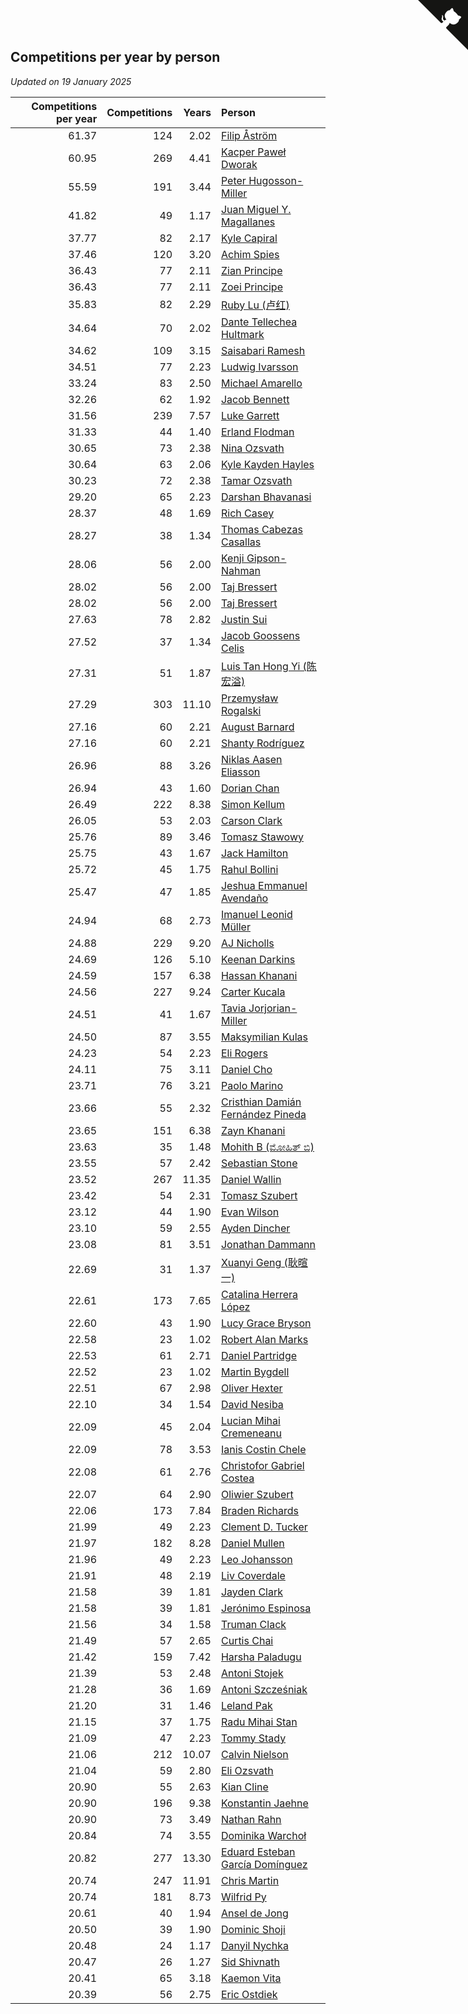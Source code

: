## Competitions per year by person

*Updated on 19 January 2025*

| Competitions per year | Competitions | Years | Person |
| ---: | ---: | ---: | :--- |
| 61.37 | 124 | 2.02 | [Filip Åström](https://www.worldcubeassociation.org/persons/2023ASTR01) |
| 60.95 | 269 | 4.41 | [Kacper Paweł Dworak](https://www.worldcubeassociation.org/persons/2020DWOR01) |
| 55.59 | 191 | 3.44 | [Peter Hugosson-Miller](https://www.worldcubeassociation.org/persons/2021HUGO01) |
| 41.82 | 49 | 1.17 | [Juan Miguel Y. Magallanes](https://www.worldcubeassociation.org/persons/2023MAGA09) |
| 37.77 | 82 | 2.17 | [Kyle Capiral](https://www.worldcubeassociation.org/persons/2022CAPI02) |
| 37.46 | 120 | 3.20 | [Achim Spies](https://www.worldcubeassociation.org/persons/2021SPIE01) |
| 36.43 | 77 | 2.11 | [Zian Principe](https://www.worldcubeassociation.org/persons/2022PRIN08) |
| 36.43 | 77 | 2.11 | [Zoei Principe](https://www.worldcubeassociation.org/persons/2022PRIN09) |
| 35.83 | 82 | 2.29 | [Ruby Lu (卢红)](https://www.worldcubeassociation.org/persons/2022LURU01) |
| 34.64 | 70 | 2.02 | [Dante Tellechea Hultmark](https://www.worldcubeassociation.org/persons/2023HULT01) |
| 34.62 | 109 | 3.15 | [Saisabari Ramesh](https://www.worldcubeassociation.org/persons/2021RAME01) |
| 34.51 | 77 | 2.23 | [Ludwig Ivarsson](https://www.worldcubeassociation.org/persons/2022IVAR01) |
| 33.24 | 83 | 2.50 | [Michael Amarello](https://www.worldcubeassociation.org/persons/2022AMAR09) |
| 32.26 | 62 | 1.92 | [Jacob Bennett](https://www.worldcubeassociation.org/persons/2023BENN04) |
| 31.56 | 239 | 7.57 | [Luke Garrett](https://www.worldcubeassociation.org/persons/2017GARR05) |
| 31.33 | 44 | 1.40 | [Erland Flodman](https://www.worldcubeassociation.org/persons/2023FLOD01) |
| 30.65 | 73 | 2.38 | [Nina Ozsvath](https://www.worldcubeassociation.org/persons/2022OZSV03) |
| 30.64 | 63 | 2.06 | [Kyle Kayden Hayles](https://www.worldcubeassociation.org/persons/2022HAYL02) |
| 30.23 | 72 | 2.38 | [Tamar Ozsvath](https://www.worldcubeassociation.org/persons/2022OZSV04) |
| 29.20 | 65 | 2.23 | [Darshan Bhavanasi](https://www.worldcubeassociation.org/persons/2022BHAV01) |
| 28.37 | 48 | 1.69 | [Rich Casey](https://www.worldcubeassociation.org/persons/2023CASE06) |
| 28.27 | 38 | 1.34 | [Thomas Cabezas Casallas](https://www.worldcubeassociation.org/persons/2023CASA08) |
| 28.06 | 56 | 2.00 | [Kenji Gipson-Nahman](https://www.worldcubeassociation.org/persons/2023GIPS01) |
| 28.02 | 56 | 2.00 | [Taj Bressert](https://www.worldcubeassociation.org/persons/2023BRES01) |
| 28.02 | 56 | 2.00 | [Taj Bressert](https://www.worldcubeassociation.org/persons/2023BRES01) |
| 27.63 | 78 | 2.82 | [Justin Sui](https://www.worldcubeassociation.org/persons/2022SUIJ01) |
| 27.52 | 37 | 1.34 | [Jacob Goossens Celis](https://www.worldcubeassociation.org/persons/2023CELI06) |
| 27.31 | 51 | 1.87 | [Luis Tan Hong Yi (陈宏溢)](https://www.worldcubeassociation.org/persons/2023YILU01) |
| 27.29 | 303 | 11.10 | [Przemysław Rogalski](https://www.worldcubeassociation.org/persons/2013ROGA02) |
| 27.16 | 60 | 2.21 | [August Barnard](https://www.worldcubeassociation.org/persons/2022BARN21) |
| 27.16 | 60 | 2.21 | [Shanty Rodríguez](https://www.worldcubeassociation.org/persons/2022CUBI01) |
| 26.96 | 88 | 3.26 | [Niklas Aasen Eliasson](https://www.worldcubeassociation.org/persons/2021ELIA01) |
| 26.94 | 43 | 1.60 | [Dorian Chan](https://www.worldcubeassociation.org/persons/2023DORI01) |
| 26.49 | 222 | 8.38 | [Simon Kellum](https://www.worldcubeassociation.org/persons/2016KELL12) |
| 26.05 | 53 | 2.03 | [Carson Clark](https://www.worldcubeassociation.org/persons/2023CLAR02) |
| 25.76 | 89 | 3.46 | [Tomasz Stawowy](https://www.worldcubeassociation.org/persons/2021STAW01) |
| 25.75 | 43 | 1.67 | [Jack Hamilton](https://www.worldcubeassociation.org/persons/2023HAMI08) |
| 25.72 | 45 | 1.75 | [Rahul Bollini](https://www.worldcubeassociation.org/persons/2023BOLL01) |
| 25.47 | 47 | 1.85 | [Jeshua Emmanuel Avendaño](https://www.worldcubeassociation.org/persons/2023AVEN01) |
| 24.94 | 68 | 2.73 | [Imanuel Leonid Müller](https://www.worldcubeassociation.org/persons/2022MULL02) |
| 24.88 | 229 | 9.20 | [AJ Nicholls](https://www.worldcubeassociation.org/persons/2015NICH04) |
| 24.69 | 126 | 5.10 | [Keenan Darkins](https://www.worldcubeassociation.org/persons/2019DARK02) |
| 24.59 | 157 | 6.38 | [Hassan Khanani](https://www.worldcubeassociation.org/persons/2018KHAN26) |
| 24.56 | 227 | 9.24 | [Carter Kucala](https://www.worldcubeassociation.org/persons/2015KUCA01) |
| 24.51 | 41 | 1.67 | [Tavia Jorjorian-Miller](https://www.worldcubeassociation.org/persons/2023JORJ01) |
| 24.50 | 87 | 3.55 | [Maksymilian Kulas](https://www.worldcubeassociation.org/persons/2021KULA02) |
| 24.23 | 54 | 2.23 | [Eli Rogers](https://www.worldcubeassociation.org/persons/2022ROGE05) |
| 24.11 | 75 | 3.11 | [Daniel Cho](https://www.worldcubeassociation.org/persons/2021CHOD01) |
| 23.71 | 76 | 3.21 | [Paolo Marino](https://www.worldcubeassociation.org/persons/2021MARI04) |
| 23.66 | 55 | 2.32 | [Cristhian Damián Fernández Pineda](https://www.worldcubeassociation.org/persons/2022PINE05) |
| 23.65 | 151 | 6.38 | [Zayn Khanani](https://www.worldcubeassociation.org/persons/2018KHAN28) |
| 23.63 | 35 | 1.48 | [Mohith B (ಮೋಹಿತ್ ಬಿ)](https://www.worldcubeassociation.org/persons/2023BMOH01) |
| 23.55 | 57 | 2.42 | [Sebastian Stone](https://www.worldcubeassociation.org/persons/2022STON09) |
| 23.52 | 267 | 11.35 | [Daniel Wallin](https://www.worldcubeassociation.org/persons/2013WALL03) |
| 23.42 | 54 | 2.31 | [Tomasz Szubert](https://www.worldcubeassociation.org/persons/2022SZUB02) |
| 23.12 | 44 | 1.90 | [Evan Wilson](https://www.worldcubeassociation.org/persons/2023WILS11) |
| 23.10 | 59 | 2.55 | [Ayden Dincher](https://www.worldcubeassociation.org/persons/2022DINC01) |
| 23.08 | 81 | 3.51 | [Jonathan Dammann](https://www.worldcubeassociation.org/persons/2021DAMM01) |
| 22.69 | 31 | 1.37 | [Xuanyi Geng (耿暄一)](https://www.worldcubeassociation.org/persons/2023GENG02) |
| 22.61 | 173 | 7.65 | [Catalina Herrera López](https://www.worldcubeassociation.org/persons/2017LOPE31) |
| 22.60 | 43 | 1.90 | [Lucy Grace Bryson](https://www.worldcubeassociation.org/persons/2023BRYS01) |
| 22.58 | 23 | 1.02 | [Robert Alan Marks](https://www.worldcubeassociation.org/persons/2024MARK03) |
| 22.53 | 61 | 2.71 | [Daniel Partridge](https://www.worldcubeassociation.org/persons/2022PART02) |
| 22.52 | 23 | 1.02 | [Martin Bygdell](https://www.worldcubeassociation.org/persons/2024BYGD01) |
| 22.51 | 67 | 2.98 | [Oliver Hexter](https://www.worldcubeassociation.org/persons/2022HEXT01) |
| 22.10 | 34 | 1.54 | [David Nesiba](https://www.worldcubeassociation.org/persons/2023NESI01) |
| 22.09 | 45 | 2.04 | [Lucian Mihai Cremeneanu](https://www.worldcubeassociation.org/persons/2023CREM01) |
| 22.09 | 78 | 3.53 | [Ianis Costin Chele](https://www.worldcubeassociation.org/persons/2021CHEL01) |
| 22.08 | 61 | 2.76 | [Christofor Gabriel Costea](https://www.worldcubeassociation.org/persons/2022COST03) |
| 22.07 | 64 | 2.90 | [Oliwier Szubert](https://www.worldcubeassociation.org/persons/2022SZUB01) |
| 22.06 | 173 | 7.84 | [Braden Richards](https://www.worldcubeassociation.org/persons/2017RICH02) |
| 21.99 | 49 | 2.23 | [Clement D. Tucker](https://www.worldcubeassociation.org/persons/2022TUCK09) |
| 21.97 | 182 | 8.28 | [Daniel Mullen](https://www.worldcubeassociation.org/persons/2016MULL04) |
| 21.96 | 49 | 2.23 | [Leo Johansson](https://www.worldcubeassociation.org/persons/2022JOHA08) |
| 21.91 | 48 | 2.19 | [Liv Coverdale](https://www.worldcubeassociation.org/persons/2022COVE02) |
| 21.58 | 39 | 1.81 | [Jayden Clark](https://www.worldcubeassociation.org/persons/2023CLAR13) |
| 21.58 | 39 | 1.81 | [Jerónimo Espinosa](https://www.worldcubeassociation.org/persons/2023ESPI07) |
| 21.56 | 34 | 1.58 | [Truman Clack](https://www.worldcubeassociation.org/persons/2023CLAC02) |
| 21.49 | 57 | 2.65 | [Curtis Chai](https://www.worldcubeassociation.org/persons/2022CHAI02) |
| 21.42 | 159 | 7.42 | [Harsha Paladugu](https://www.worldcubeassociation.org/persons/2017PALA08) |
| 21.39 | 53 | 2.48 | [Antoni Stojek](https://www.worldcubeassociation.org/persons/2022STOJ03) |
| 21.28 | 36 | 1.69 | [Antoni Szcześniak](https://www.worldcubeassociation.org/persons/2023SZCZ04) |
| 21.20 | 31 | 1.46 | [Leland Pak](https://www.worldcubeassociation.org/persons/2023PAKL02) |
| 21.15 | 37 | 1.75 | [Radu Mihai Stan](https://www.worldcubeassociation.org/persons/2023STAN09) |
| 21.09 | 47 | 2.23 | [Tommy Stady](https://www.worldcubeassociation.org/persons/2022STAD01) |
| 21.06 | 212 | 10.07 | [Calvin Nielson](https://www.worldcubeassociation.org/persons/2014NIEL03) |
| 21.04 | 59 | 2.80 | [Eli Ozsvath](https://www.worldcubeassociation.org/persons/2022OZSV01) |
| 20.90 | 55 | 2.63 | [Kian Cline](https://www.worldcubeassociation.org/persons/2022CLIN01) |
| 20.90 | 196 | 9.38 | [Konstantin Jaehne](https://www.worldcubeassociation.org/persons/2015JAEH01) |
| 20.90 | 73 | 3.49 | [Nathan Rahn](https://www.worldcubeassociation.org/persons/2021RAHN01) |
| 20.84 | 74 | 3.55 | [Dominika Warchoł](https://www.worldcubeassociation.org/persons/2021WARC01) |
| 20.82 | 277 | 13.30 | [Eduard Esteban García Domínguez](https://www.worldcubeassociation.org/persons/2011EDUA01) |
| 20.74 | 247 | 11.91 | [Chris Martin](https://www.worldcubeassociation.org/persons/2013MART03) |
| 20.74 | 181 | 8.73 | [Wilfrid Py](https://www.worldcubeassociation.org/persons/2016PYWI01) |
| 20.61 | 40 | 1.94 | [Ansel de Jong](https://www.worldcubeassociation.org/persons/2023JONG01) |
| 20.50 | 39 | 1.90 | [Dominic Shoji](https://www.worldcubeassociation.org/persons/2023SHOJ01) |
| 20.48 | 24 | 1.17 | [Danyil Nychka](https://www.worldcubeassociation.org/persons/2023NYCH01) |
| 20.47 | 26 | 1.27 | [Sid Shivnath](https://www.worldcubeassociation.org/persons/2023SHIV05) |
| 20.41 | 65 | 3.18 | [Kaemon Vita](https://www.worldcubeassociation.org/persons/2021VITA01) |
| 20.39 | 56 | 2.75 | [Eric Ostdiek](https://www.worldcubeassociation.org/persons/2022OSTD01) |


<a href="https://github.com/jonatanklosko/wca_statistics" class="github-corner" aria-label="View source on Github"><svg width="80" height="80" viewBox="0 0 250 250" style="fill:#151513; color:#fff; position: absolute; top: 0; border: 0; right: 0;" aria-hidden="true"><path d="M0,0 L115,115 L130,115 L142,142 L250,250 L250,0 Z"></path><path d="M128.3,109.0 C113.8,99.7 119.0,89.6 119.0,89.6 C122.0,82.7 120.5,78.6 120.5,78.6 C119.2,72.0 123.4,76.3 123.4,76.3 C127.3,80.9 125.5,87.3 125.5,87.3 C122.9,97.6 130.6,101.9 134.4,103.2" fill="currentColor" style="transform-origin: 130px 106px;" class="octo-arm"></path><path d="M115.0,115.0 C114.9,115.1 118.7,116.5 119.8,115.4 L133.7,101.6 C136.9,99.2 139.9,98.4 142.2,98.6 C133.8,88.0 127.5,74.4 143.8,58.0 C148.5,53.4 154.0,51.2 159.7,51.0 C160.3,49.4 163.2,43.6 171.4,40.1 C171.4,40.1 176.1,42.5 178.8,56.2 C183.1,58.6 187.2,61.8 190.9,65.4 C194.5,69.0 197.7,73.2 200.1,77.6 C213.8,80.2 216.3,84.9 216.3,84.9 C212.7,93.1 206.9,96.0 205.4,96.6 C205.1,102.4 203.0,107.8 198.3,112.5 C181.9,128.9 168.3,122.5 157.7,114.1 C157.9,116.9 156.7,120.9 152.7,124.9 L141.0,136.5 C139.8,137.7 141.6,141.9 141.8,141.8 Z" fill="currentColor" class="octo-body"></path></svg></a><style>.github-corner:hover .octo-arm{animation:octocat-wave 560ms ease-in-out}@keyframes octocat-wave{0%,100%{transform:rotate(0)}20%,60%{transform:rotate(-25deg)}40%,80%{transform:rotate(10deg)}}@media (max-width:500px){.github-corner:hover .octo-arm{animation:none}.github-corner .octo-arm{animation:octocat-wave 560ms ease-in-out}}</style>
